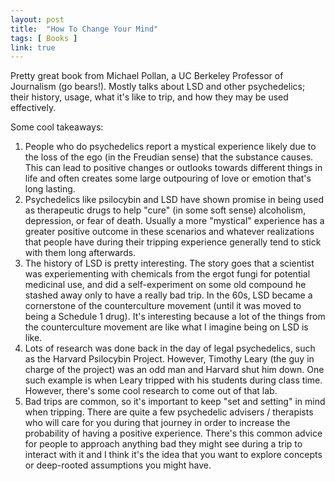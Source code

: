 ```yaml
---
layout: post
title:  "How To Change Your Mind"
tags: [ Books ]
link: true
---
```


Pretty great book from Michael Pollan, a UC Berkeley Professor of Journalism (go bears!). Mostly talks about LSD and other psychedelics; their history, usage, what it's like to trip, and how they may be used effectively.

Some cool takeaways:

1. People who do psychedelics report a mystical experience likely due to the loss of the ego (in the Freudian sense) that the substance causes. This can lead to positive changes or outlooks towards different things in life and often creates some large outpouring of love or emotion that's long lasting.
2. Psychedelics like psilocybin and LSD have shown promise in being used as therapeutic drugs to help "cure" (in some soft sense) alcoholism, depression, or fear of death. Usually a more "mystical" experience has a greater positive outcome in these scenarios and whatever realizations that people have during their tripping experience generally tend to stick with them long afterwards.
3. The history of LSD is pretty interesting. The story goes that a scientist was experiementing with chemicals from the ergot fungi for potential medicinal use, and did a self-experiment on some old compound he stashed away only to have a really bad trip. In the 60s, LSD became a cornerstone of the counterculture movement (until it was moved to being a Schedule 1 drug). It's interesting because a lot of the things from the counterculture movement are like what I imagine being on LSD is like.
4. Lots of research was done back in the day of legal psychedelics, such as the Harvard Psilocybin Project. However, Timothy Leary (the guy in charge of the project) was an odd man and Harvard shut him down. One such example is when Leary tripped with his students during class time. However, there's some cool research to come out of that lab.
5. Bad trips are common, so it's important to keep "set and setting" in mind when tripping. There are quite a few psychedelic advisers / therapists who will care for you during that journey in order to increase the probability of having a positive experience. There's this common advice for people to approach anything bad they might see during a trip to interact with it and I think it's the idea that you want to explore concepts or deep-rooted assumptions you might have.